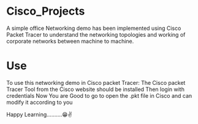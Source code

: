 # Cisco_Projects
A simple office Networking demo has been implemented using Cisco Packet Tracer to understand the networking topologies and working of corporate networks between machine to machine. 


# Use
To use this networking demo in Cisco packet Tracer:
  The Cisco packet Tracer Tool from the Cisco website should be installed
  Then login with credentials
  Now You are Good to go to open the .pkt file in Cisco and can modify it according to you


  
Happy Learning..........😁✌️
